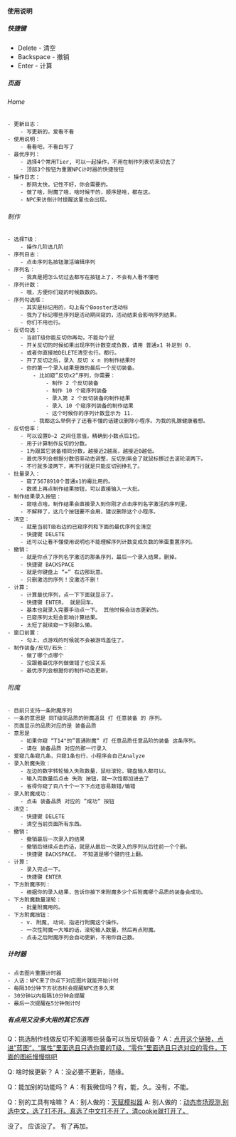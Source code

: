 #### 使用说明

##### 快捷键
- Delete - 清空
- Backspace - 撤销
- Enter - 计算

##### 页面
###### Home 
    - 更新日志：        
        - 写更新的，爱看不看
    - 使用说明：        
        - 看看吧，不看白写了
    - 最优序列：        
        - 选择4个常用Tier, 可以一起操作，不用在制作列表切来切去了
        - 顶部3个按钮为重置NPC计时器的快捷按钮
    - 操作日志：        
        - 断网太快，记性不好，你会需要的。
        - 做了啥，附魔了啥，啥时候干的，顺序是啥，都在这。
        - NPC来访倒计时提醒这里也会出现。
###### 制作
    - 选择T级：         
        - 操作几阶选几阶
    - 序列日志：        
        - 点击序列名按钮激活编辑序列
    - 序列名：          
        - 我真是把怎么切过去都写在按钮上了，不会有人看不懂吧
    - 序列计数：       
        - 哦，方便你们窥的时候数数的。
    - 序列勾选框：      
        - 其实是标记用的，勾上有个Booster活动标
        - 我为了标记哪些序列是活动期间窥的，活动结束会影响序列结果。
        - 你们不用也行。
    - 反切勾选：        
        - 当前T级你能反切你再勾，不能勾个屁
        - 开关反切的时候如果出现序列计数变成负数，请用 普通x1 补足到 0.
        - 或者你直接按DELETE清空也行。都行。
        - 开了反切之后，录入 反切 x n 的制作结果时
        - 你的第一个录入结果是做的最后一个反切装备。
            - 比如窥”反切x2“序列，你需要：
                - 制作 2 个反切装备
                - 制作 10 个窥序列装备
                - 录入第 2 个反切装备的制作结果
                - 录入 10 个窥序列装备的制作结果
                - 这个时候你的序列计数显示为 11.
            - 我都这么举例子了还看不懂的话建议删除小程序。为我的乳腺健康着想。
    - 反切倍率：          
        - 可以设置0~2 之间任意值，精确到小数点后1位。
        - 用于计算制作反切的分数。
        - 1为跟其它装备相同分数，越接近2越高，越接近0越低。
        - 最优序列会根据分数倍率动态调整，反切到紫金了就鼠标挪过去滚轮滚两下。
        - 不行就多滚两下，再不行就是只能反切别挣扎了。
    - 批量录入：
        - 窥了5678910个普通x1的霉比用的。
        - 数填上再点制作结果按钮，可以直接输入一大批。
    - 制作结果录入按钮：
        - 窥啥点啥，制作结果会直接录入到你刚才点击序列名字激活的序列里。
        - 不解释了，这几个按钮要不会用，建议删除这个小程序。
    - 清空：
        - 就是当前T级右边的已窥序列和下面的最优序列全清空
        - 快捷键 DELETE
        - 还可以让看不懂使用说明也不能理解序列计数变成负数的笨蛋重置序列。
    - 撤销：
        - 就是你点了序列名字激活的那条序列，最后一个录入结果，删掉。
        - 快捷键 BACKSPACE
        - 就是你键盘上 “=” 右边那玩意。
        - 只删激活的序列！没激活不删！
    - 计算：
        - 计算最优序列，点一下下面就显示了。
        - 快捷键 ENTER， 就是回车。
        - 基本也就录入完要手动点一下。 其他时候会动态更新的。
        - 已窥序列太短会影响计算结果。
        - 太短了就续窥一下别那么懒。
    - 窗口前置：
        - 勾上，点游戏的时候就不会被游戏盖住了。
    - 制作装备/反切/石头：
        - 做了哪个点哪个
        - 没跟着最优序列做做错了也没关系
        - 最优序列会根据你的制作动态更新。
###### 附魔
    - 目前只支持一条附魔序列
    - 一条的意思是 同T级同品质的附魔道具 打 任意装备 的 序列。
    - 页面显示的品质对应的是 装备品质
    - 意思是 
        - 如果你窥 “T14"的”普通附魔“ 打 任意品质任意品阶的装备 这条序列。
        - 请在 装备品质 对应的那一行录入
    - 爱窥几条窥几条，只窥1条也行，小程序会自己Analyze
    - 录入附魔失败：
        - 左边的数字转轮输入失败数量，鼠标滚轮，键盘输入都可以。
        - 输入完数量后点击 失败 按钮，就一次性都加进去了
        - 省得你窥了百八十个一下下点还容易数错/输错
    - 录入附魔成功：
        - 点击 装备品质 对应的 ”成功“ 按钮
    - 清空：
        - 快捷键 DELETE
        - 清空当前页面所有东西。
    - 撤销：
        - 撤销最后一次录入的结果
        - 撤销后继续点击的话，就是从最后一次录入的序列从后往前一个个删。
        - 快捷键 BACKSPACE。 不知道是哪个键的往上翻。
    - 计算：
        - 录入完点一下。
        - 快捷键 ENTER
    - 下方附魔序列：
        - 根据你的录入结果，告诉你接下来附魔多少个后附魔哪个品质的装备会成功。
    - 下方附魔数量滚轮：
        - 批量附魔用的。
    - 下方附魔按钮：
        - v. 附魔, 动词，指进行附魔这个操作。
        - 一次性附魔一大堆的话，滚轮输入数量，然后再点附魔。
        - 点击之后附魔序列会自动更新，不用你自己数。
##### 计时器
    - 点击图片重置计时器
    - 人话：NPC来了你点下对应图片就能开始计时
    - 每隔30分钟下方状态栏会提醒NPC还多久来
    - 30分钟以内每隔10分钟会提醒
    - 最后一次提醒在5分钟倒计时

##### 有点用又没多大用的其它东西

Q：挑选制作线做反切不知道哪些装备可以当反切装备？
A：[点开这个链接，点进”蓝图“，“属性”里面选且只选你要的T级，“零件”里面选且只选对应的零件，下面的图纸慢慢挑吧](https://note-titans.fly.dev/blueprints)

Q: 啥时候更新？
A：没必要不更新，随缘。

Q：能加别的功能吗？
A：有我微信吗？有，能，久。没有，不能。

Q：别的工具有啥嘛？
A：别人做的：[天赋模拟器](https://st.ilod.org/skilltree.html)
A: 别人做的：[动态市场观测,别选中文，选了打不开。真选了中文打不开了，清cookie就打开了。](https://smartytitans.com/)

没了。
应该没了。
有了再加。